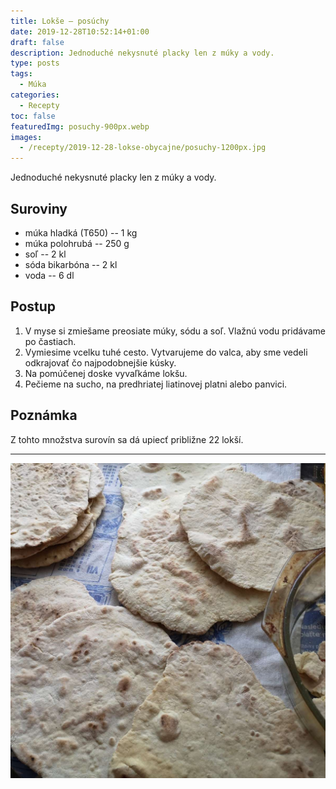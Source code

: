 ```yaml
---
title: Lokše – posúchy
date: 2019-12-28T10:52:14+01:00
draft: false
description: Jednoduché nekysnuté placky len z múky a vody.
type: posts
tags:
  - Múka
categories:
  - Recepty
toc: false
featuredImg: posuchy-900px.webp
images:
  - /recepty/2019-12-28-lokse-obycajne/posuchy-1200px.jpg
---
```


Jednoduché nekysnuté placky len z múky a vody.

## Suroviny

- múka hladká (T650) -- 1 kg
- múka polohrubá -- 250 g
- soľ -- 2 kl
- sóda bikarbóna -- 2 kl
- voda -- 6 dl

## Postup

1. V myse si zmiešame preosiate múky, sódu a soľ. Vlažnú vodu pridávame po častiach.
2. Vymiesime vcelku tuhé cesto. Vytvarujeme do valca, aby sme vedeli odkrajovať čo najpodobnejšie kúsky.
3. Na pomúčenej doske vyvaľkáme lokšu.
4. Pečieme na sucho, na predhriatej liatinovej platni alebo panvici.

## Poznámka

Z tohto množstva surovín sa dá upiecť približne 22 lokší.

---

![Lokše - posúchy](posuchy-1200px.jpg "Lokše - posúchy (autor: zwieratko, 2020)")
